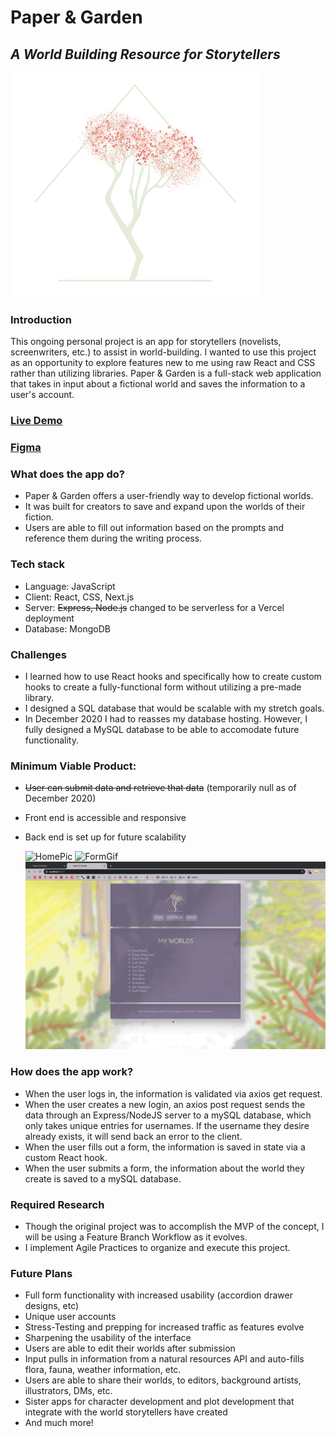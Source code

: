 # Paper & Garden
## *A World Building Resource for Storytellers*

![logo](public/builderlogo.png)

### Introduction
This ongoing personal project is an app for storytellers (novelists, screenwriters, etc.) to assist in world-building. I wanted to use this project as an opportunity to explore features new to me using raw React and CSS rather than utilizing libraries. Paper & Garden is a full-stack web application that takes in input about a fictional world and saves the information to a user's account.

### [Live Demo](http://papergarden.tay-made.com)
### [Figma](https://www.figma.com/file/hN1TvqZse7avr7pcmeWt5r/Paper%26Garden?node-id=218%3A1921)

### What does the app do?
* Paper & Garden offers a user-friendly way to develop fictional worlds.
* It was built for creators to save and expand upon the worlds of their fiction.
* Users are able to fill out information based on the prompts and reference them during the writing process.

### Tech stack
* Language: JavaScript
* Client: React, CSS, Next.js
* Server: ~~Express, Node.js~~ changed to be serverless for a Vercel deployment
* Database: MongoDB

### Challenges
* I learned how to use React hooks and specifically how to create custom hooks to create a fully-functional form without utilizing a pre-made library.
* I designed a SQL database that would be scalable with my stretch goals.
* In December 2020 I had to reasses my database hosting. However, I fully designed a MySQL database to be able to accomodate future functionality.

### Minimum Viable Product:
* ~~User can submit data and retrieve that data~~ (temporarily null as of December 2020)
* Front end is accessible and responsive
* Back end is set up for future scalability

  ![HomePic](screenshots/homePic.png)
  ![FormGif](screenshots/gifForms.gif)
  ![ListGif](screenshots/gifWorldList.gif)

### How does the app work?
* When the user logs in, the information is validated via axios get request.
* When the user creates a new login, an axios post request sends the data through an Express/NodeJS server to a mySQL database, which only takes unique entries for usernames. If the username they desire already exists, it will send back an error to the client.
* When the user fills out a form, the information is saved in state via a custom React hook. 
* When the user submits a form, the information about the world they create is saved to a mySQL database.

### Required Research
* Though the original project was to accomplish the MVP of the concept, I will be using a Feature Branch Workflow as it evolves.
* I implement Agile Practices to organize and execute this project.

### Future Plans
* Full form functionality with increased usability (accordion drawer designs, etc)
* Unique user accounts
* Stress-Testing and prepping for increased traffic as features evolve
* Sharpening the usability of the interface
* Users are able to edit their worlds after submission
* Input pulls in information from a natural resources API and auto-fills flora, fauna, weather information, etc.
* Users are able to share their worlds, to editors, background artists, illustrators, DMs, etc.
* Sister apps for character development and plot development that integrate with the world storytellers have created
* And much more!
